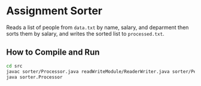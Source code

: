 # Assignment Sorter

Reads a list of people from `data.txt` by name, salary, and deparment then sorts them by salary, and writes the sorted list to `processed.txt`.

## How to Compile and Run

```bash
cd src
javac sorter/Processor.java readWriteModule/ReaderWriter.java sorter/Person.java
java sorter.Processor